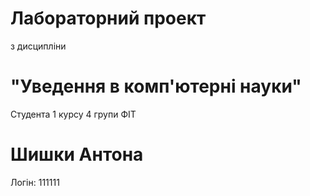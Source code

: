 # Лабораторний проект
 з дисципліни 
# "Уведення в комп'ютерні науки"
Студента 1 курсу 4 групи ФІТ
# Шишки Антона
Логін: 111111
